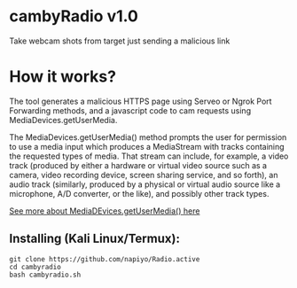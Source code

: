 # cambyRadio v1.0
Take webcam shots from target just sending a malicious link



# How it works?
<p>The tool generates a malicious HTTPS page using Serveo or Ngrok Port Forwarding methods, and a javascript code to cam requests using MediaDevices.getUserMedia. </p>

<p>The MediaDevices.getUserMedia() method prompts the user for permission to use a media input which produces a MediaStream with tracks containing the requested types of media. That stream can include, for example, a video track (produced by either a hardware or virtual video source such as a camera, video recording device, screen sharing service, and so forth), an audio track (similarly, produced by a physical or virtual audio source like a microphone, A/D converter, or the like), and possibly other track types. </p>

[See more about MediaDEvices.getUserMedia() here](https://www.youtube.com/channel/UCWh1gVC_bIk60W0FjiSh6XA)

## Installing (Kali Linux/Termux):

```
git clone https://github.com/napiyo/Radio.active
cd cambyradio
bash cambyradio.sh
```


